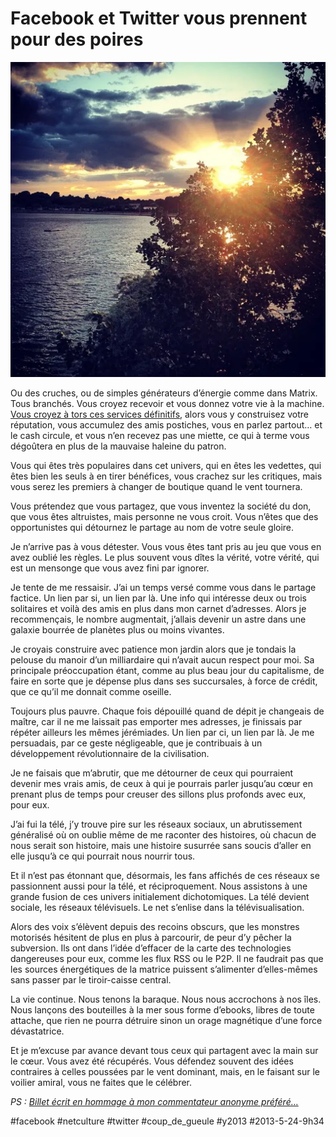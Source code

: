 # Facebook et Twitter vous prennent pour des poires

![](_i/8ef14b40c3d811e2826f22000a9f13e9_71.webp)

Ou des cruches, ou de simples générateurs d’énergie comme dans Matrix. Tous branchés. Vous croyez recevoir et vous donnez votre vie à la machine.
[Vous croyez à tors ces services définitifs](facebook-et-twitter-secrouleront-comme-un-chateau-de-cartes.md), alors vous y construisez votre réputation, vous accumulez des amis postiches, vous en parlez partout… et le cash circule, et vous n’en recevez pas une miette, ce qui à terme vous dégoûtera en plus de la mauvaise haleine du patron.

Vous qui êtes très populaires dans cet univers, qui en êtes les vedettes, qui êtes bien les seuls à en tirer bénéfices, vous crachez sur les critiques, mais vous serez les premiers à changer de boutique quand le vent tournera.

Vous prétendez que vous partagez, que vous inventez la société du don, que vous êtes altruistes, mais personne ne vous croit. Vous n’êtes que des opportunistes qui détournez le partage au nom de votre seule gloire.

Je n’arrive pas à vous détester. Vous vous êtes tant pris au jeu que vous en avez oublié les règles. Le plus souvent vous dîtes la vérité, votre vérité, qui est un mensonge que vous avez fini par ignorer.

Je tente de me ressaisir. J’ai un temps versé comme vous dans le partage factice. Un lien par si, un lien par là. Une info qui intéresse deux ou trois solitaires et voilà des amis en plus dans mon carnet d’adresses. Alors je recommençais, le nombre augmentait, j’allais devenir un astre dans une galaxie bourrée de planètes plus ou moins vivantes.

Je croyais construire avec patience mon jardin alors que je tondais la pelouse du manoir d’un milliardaire qui n’avait aucun respect pour moi. Sa principale préoccupation étant, comme au plus beau jour du capitalisme, de faire en sorte que je dépense plus dans ses succursales, à force de crédit, que ce qu’il me donnait comme oseille.

Toujours plus pauvre. Chaque fois dépouillé quand de dépit je changeais de maître, car il ne me laissait pas emporter mes adresses, je finissais par répéter ailleurs les mêmes jérémiades. Un lien par ci, un lien par là. Je me persuadais, par ce geste négligeable, que je contribuais à un développement révolutionnaire de la civilisation.

Je ne faisais que m’abrutir, que me détourner de ceux qui pourraient devenir mes vrais amis, de ceux à qui je pourrais parler jusqu’au cœur en prenant plus de temps pour creuser des sillons plus profonds avec eux, pour eux.

J’ai fui la télé, j’y trouve pire sur les réseaux sociaux, un abrutissement généralisé où on oublie même de me raconter des histoires, où chacun de nous serait son histoire, mais une histoire susurrée sans soucis d’aller en elle jusqu’à ce qui pourrait nous nourrir tous.

Et il n’est pas étonnant que, désormais, les fans affichés de ces réseaux se passionnent aussi pour la télé, et réciproquement. Nous assistons à une grande fusion de ces univers initialement dichotomiques. La télé devient sociale, les réseaux télévisuels. Le net s’enlise dans la télévisualisation.

Alors des voix s’élèvent depuis des recoins obscurs, que les monstres motorisés hésitent de plus en plus à parcourir, de peur d’y pêcher la subversion. Ils ont dans l’idée d’effacer de la carte des technologies dangereuses pour eux, comme les flux RSS ou le P2P. Il ne faudrait pas que les sources énergétiques de la matrice puissent s’alimenter d’elles-mêmes sans passer par le tiroir-caisse central.

La vie continue. Nous tenons la baraque. Nous nous accrochons à nos îles. Nous lançons des bouteilles à la mer sous forme d’ebooks, libres de toute attache, que rien ne pourra détruire sinon un orage magnétique d’une force dévastatrice.

Et je m’excuse par avance devant tous ceux qui partagent avec la main sur le cœur. Vous avez été récupérés. Vous défendez souvent des idées contraires à celles poussées par le vent dominant, mais, en le faisant sur le voilier amiral, vous ne faites que le célébrer.

*PS : [Billet écrit en hommage à mon commentateur anonyme préféré…](facebook-et-twitter-secrouleront-comme-un-chateau-de-cartes/#comment-148137.md)*

#facebook #netculture #twitter #coup_de_gueule #y2013 #2013-5-24-9h34
